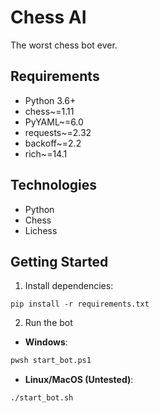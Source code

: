 # Chess AI

The worst chess bot ever.

## Requirements

- Python 3.6+
- chess~=1.11
- PyYAML~=6.0
- requests~=2.32
- backoff~=2.2
- rich~=14.1

## Technologies

- Python
- Chess
- Lichess

## Getting Started

1. Install dependencies:

```
pip install -r requirements.txt
```

2. Run the bot

- **Windows**:

```bash
pwsh start_bot.ps1
```

- **Linux/MacOS (Untested)**:

```bash
./start_bot.sh
```

